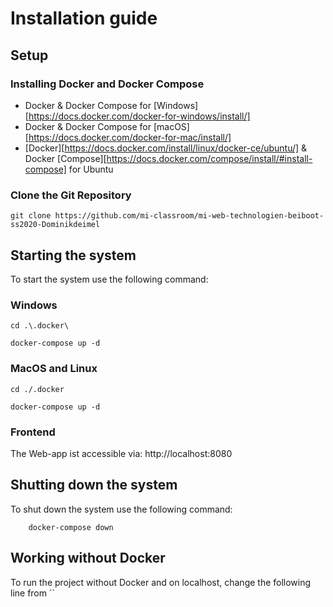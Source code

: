 # Installation guide 
## Setup 
### Installing Docker and Docker Compose
* Docker & Docker Compose for [Windows][https://docs.docker.com/docker-for-windows/install/]
* Docker & Docker Compose for [macOS][https://docs.docker.com/docker-for-mac/install/]
* [Docker][https://docs.docker.com/install/linux/docker-ce/ubuntu/] & Docker [Compose][https://docs.docker.com/compose/install/#install-compose] for Ubuntu
  
### Clone the Git Repository
`git clone https://github.com/mi-classroom/mi-web-technologien-beiboot-ss2020-Dominikdeimel`

## Starting the system
To start the system use the following command:

### Windows
    cd .\.docker\
        
    docker-compose up -d 
   
### MacOS and Linux
    cd ./.docker
        
    docker-compose up -d 
    
 ### Frontend
   The Web-app ist accessible via: http://localhost:8080
    
  ## Shutting down the system
  To shut down the system use the following command:
    
        docker-compose down
    
## Working without Docker
To run the project without Docker and on localhost, change the following line from
``